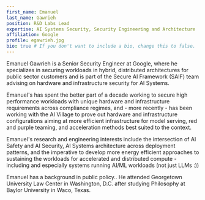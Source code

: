 ```yaml
---
first_name: Emanuel
last_name: Gawrieh
position: R&D Labs Lead 
expertise: AI Systems Security, Security Engineering and Architecture
affiliation: Google
profile: egawrieh.jpg
bio: true # If you don't want to include a bio, change this to false.
---
```


Emanuel Gawrieh is a Senior Security Engineer at Google, where he specializes in securing workloads in hybrid, distributed architectures for public sector customers and is part of the Secure AI Framework (SAIF) team advising on hardware and infrastructure security for AI Systems.
 
Emanuel's has spent the better part of a decade working to secure high performance workloads with unique hardware and infrastructure requirements across compliance regimes, and - more recently - has been working with the AI Village to prove out hardware and infrastructure configurations aiming at more efficient infrastructure for model serving, red and purple teaming, and acceleration methods best suited to the context.

Emanuel's research and engineering interests include the intersection of AI Safety and AI Security, AI Systems architecture across deployment patterns, and the imperative to develop more energy efficient approaches to sustaining the workloads for accelerated and distributed compute - including and especially systems running AI/ML workloads (not just LLMs :)) 

Emanuel has a background in public policy.. He attended Georgetown University Law Center in Washington, D.C. after studying Philosophy at Baylor University in Waco, Texas. 
